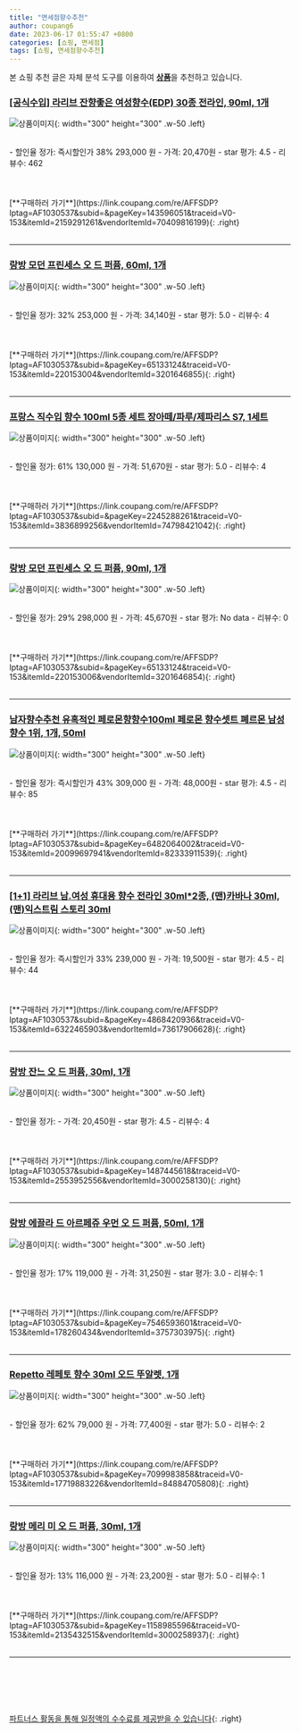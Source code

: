 ```yaml
---
title: "면세점향수추천"
author: coupang6
date: 2023-06-17 01:55:47 +0800
categories: [쇼핑, 면세점]
tags: [쇼핑, 면세점향수추천]
---
```


본 쇼핑 추천 글은 자체 분석 도구를 이용하여 [**상품**](https://link.coupang.com/a/bao1ui)을 추천하고 있습니다.

### [[공식수입] 라리브 잔향좋은 여성향수(EDP) 30종 전라인, 90ml, 1개](https://link.coupang.com/re/AFFSDP?lptag=AF1030537&subid=&pageKey=143596051&traceid=V0-153&itemId=2159291261&vendorItemId=70409816199)

![상품이미지](https://thumbnail9.coupangcdn.com/thumbnails/remote/230x230ex/image/vendor_inventory/45ae/83565acb68885a6cf24079324e9c82ece0bd73f5566f1795127518d170fa.jpg){: width="300" height="300" .w-50 .left}


<br>
- 할인율 정가: 즉시할인가 38%  293,000   원
- 가격: 20,470원
- star 평가: 4.5
- 리뷰수: 462
<br>
<br>
<br>
<br>
[**구매하러 가기**](https://link.coupang.com/re/AFFSDP?lptag=AF1030537&subid=&pageKey=143596051&traceid=V0-153&itemId=2159291261&vendorItemId=70409816199){: .right}
<br>
<br>

---

### [랑방 모던 프린세스 오 드 퍼퓸, 60ml, 1개](https://link.coupang.com/re/AFFSDP?lptag=AF1030537&subid=&pageKey=65133124&traceid=V0-153&itemId=220153004&vendorItemId=3201646855)

![상품이미지](https://thumbnail10.coupangcdn.com/thumbnails/remote/230x230ex/image/retail/images/8410917739618949-dee722ca-67bb-4fc6-9052-1f80fb77d449.jpg){: width="300" height="300" .w-50 .left}


<br>
- 할인율 정가: 32%  253,000   원
- 가격: 34,140원
- star 평가: 5.0
- 리뷰수: 4
<br>
<br>
<br>
<br>
[**구매하러 가기**](https://link.coupang.com/re/AFFSDP?lptag=AF1030537&subid=&pageKey=65133124&traceid=V0-153&itemId=220153004&vendorItemId=3201646855){: .right}
<br>
<br>

---

### [프랑스 직수입 향수 100ml 5종 세트 장아떼/파루/제파리스 S7, 1세트](https://link.coupang.com/re/AFFSDP?lptag=AF1030537&subid=&pageKey=2245288261&traceid=V0-153&itemId=3836899256&vendorItemId=74798421042)

![상품이미지](https://thumbnail8.coupangcdn.com/thumbnails/remote/230x230ex/image/vendor_inventory/6de1/12e612f9f8ab01f320d2a9fde5c60a181b7771a44f28438c05065eae397b.jpg){: width="300" height="300" .w-50 .left}


<br>
- 할인율 정가: 61%  130,000   원
- 가격: 51,670원
- star 평가: 5.0
- 리뷰수: 4
<br>
<br>
<br>
<br>
[**구매하러 가기**](https://link.coupang.com/re/AFFSDP?lptag=AF1030537&subid=&pageKey=2245288261&traceid=V0-153&itemId=3836899256&vendorItemId=74798421042){: .right}
<br>
<br>

---

### [랑방 모던 프린세스 오 드 퍼퓸, 90ml, 1개](https://link.coupang.com/re/AFFSDP?lptag=AF1030537&subid=&pageKey=65133124&traceid=V0-153&itemId=220153006&vendorItemId=3201646854)

![상품이미지](https://thumbnail8.coupangcdn.com/thumbnails/remote/230x230ex/image/retail/images/3025175213161639-9a3a8515-8f89-441d-b8c2-2ff367aad758.jpg){: width="300" height="300" .w-50 .left}


<br>
- 할인율 정가: 29%  298,000   원
- 가격: 45,670원
- star 평가: No data
- 리뷰수: 0
<br>
<br>
<br>
<br>
[**구매하러 가기**](https://link.coupang.com/re/AFFSDP?lptag=AF1030537&subid=&pageKey=65133124&traceid=V0-153&itemId=220153006&vendorItemId=3201646854){: .right}
<br>
<br>

---

### [남자향수추천 유혹적인 페로몬향향수100ml 페로몬 향수셋트 폐르몬 남성향수 1위, 1개, 50ml](https://link.coupang.com/re/AFFSDP?lptag=AF1030537&subid=&pageKey=6482064002&traceid=V0-153&itemId=20099697941&vendorItemId=82333911539)

![상품이미지](https://thumbnail10.coupangcdn.com/thumbnails/remote/230x230ex/image/vendor_inventory/6325/bb9fd4f7c13397f05610164980bbe1bf7813400be3edb6de372eb9d4e557.jpg){: width="300" height="300" .w-50 .left}


<br>
- 할인율 정가: 즉시할인가 43%  309,000   원
- 가격: 48,000원
- star 평가: 4.5
- 리뷰수: 85
<br>
<br>
<br>
<br>
[**구매하러 가기**](https://link.coupang.com/re/AFFSDP?lptag=AF1030537&subid=&pageKey=6482064002&traceid=V0-153&itemId=20099697941&vendorItemId=82333911539){: .right}
<br>
<br>

---

### [[1+1] 라리브 남.여성 휴대용 향수 전라인 30ml*2종, (맨)카바나 30ml, (맨)익스트림 스토리 30ml](https://link.coupang.com/re/AFFSDP?lptag=AF1030537&subid=&pageKey=4868420936&traceid=V0-153&itemId=6322465903&vendorItemId=73617906628)

![상품이미지](https://thumbnail8.coupangcdn.com/thumbnails/remote/230x230ex/image/vendor_inventory/1723/aeddde2af5d8b56bae9dd118e74af205eff24b8ff715c771d2bff8741d33.jpg){: width="300" height="300" .w-50 .left}


<br>
- 할인율 정가: 즉시할인가 33%  239,000   원
- 가격: 19,500원
- star 평가: 4.5
- 리뷰수: 44
<br>
<br>
<br>
<br>
[**구매하러 가기**](https://link.coupang.com/re/AFFSDP?lptag=AF1030537&subid=&pageKey=4868420936&traceid=V0-153&itemId=6322465903&vendorItemId=73617906628){: .right}
<br>
<br>

---

### [랑방 잔느 오 드 퍼퓸, 30ml, 1개](https://link.coupang.com/re/AFFSDP?lptag=AF1030537&subid=&pageKey=1487445618&traceid=V0-153&itemId=2553952556&vendorItemId=3000258130)

![상품이미지](https://thumbnail7.coupangcdn.com/thumbnails/remote/230x230ex/image/product/image/vendoritem/2016/07/25/3000258130/d78acbef-5020-405c-89f2-818e55be90ea.jpg){: width="300" height="300" .w-50 .left}


<br>
- 할인율 정가: 
- 가격: 20,450원
- star 평가: 4.5
- 리뷰수: 4
<br>
<br>
<br>
<br>
[**구매하러 가기**](https://link.coupang.com/re/AFFSDP?lptag=AF1030537&subid=&pageKey=1487445618&traceid=V0-153&itemId=2553952556&vendorItemId=3000258130){: .right}
<br>
<br>

---

### [랑방 에끌라 드 아르페쥬 우먼 오 드 퍼퓸, 50ml, 1개](https://link.coupang.com/re/AFFSDP?lptag=AF1030537&subid=&pageKey=7546593601&traceid=V0-153&itemId=178260434&vendorItemId=3757303975)

![상품이미지](https://thumbnail10.coupangcdn.com/thumbnails/remote/230x230ex/image/vendor_inventory/3a4a/b2441a39fc9ebfa9cb5a68313f8fb10b3266f972095c755ffd1a29abac0c.jpg){: width="300" height="300" .w-50 .left}


<br>
- 할인율 정가: 17%  119,000   원
- 가격: 31,250원
- star 평가: 3.0
- 리뷰수: 1
<br>
<br>
<br>
<br>
[**구매하러 가기**](https://link.coupang.com/re/AFFSDP?lptag=AF1030537&subid=&pageKey=7546593601&traceid=V0-153&itemId=178260434&vendorItemId=3757303975){: .right}
<br>
<br>

---

### [Repetto 레페토 향수 30ml 오드 뚜알렛, 1개](https://link.coupang.com/re/AFFSDP?lptag=AF1030537&subid=&pageKey=7099983858&traceid=V0-153&itemId=17719883226&vendorItemId=84884705808)

![상품이미지](https://thumbnail9.coupangcdn.com/thumbnails/remote/230x230ex/image/vendor_inventory/f1c2/5a6ce573f782f319aa5d106c04f133c22e8d70346bf88f15023dc702197a.jpg){: width="300" height="300" .w-50 .left}


<br>
- 할인율 정가: 62%  79,000   원
- 가격: 77,400원
- star 평가: 5.0
- 리뷰수: 2
<br>
<br>
<br>
<br>
[**구매하러 가기**](https://link.coupang.com/re/AFFSDP?lptag=AF1030537&subid=&pageKey=7099983858&traceid=V0-153&itemId=17719883226&vendorItemId=84884705808){: .right}
<br>
<br>

---

### [랑방 메리 미 오 드 퍼퓸, 30ml, 1개](https://link.coupang.com/re/AFFSDP?lptag=AF1030537&subid=&pageKey=1158985596&traceid=V0-153&itemId=2135432515&vendorItemId=3000258937)

![상품이미지](https://thumbnail7.coupangcdn.com/thumbnails/remote/230x230ex/image/product/image/vendoritem/2019/02/15/3000258937/7fe21e67-2221-4085-85d5-9d78ea30fbb1.jpg){: width="300" height="300" .w-50 .left}


<br>
- 할인율 정가: 13%  116,000   원
- 가격: 23,200원
- star 평가: 5.0
- 리뷰수: 1
<br>
<br>
<br>
<br>
[**구매하러 가기**](https://link.coupang.com/re/AFFSDP?lptag=AF1030537&subid=&pageKey=1158985596&traceid=V0-153&itemId=2135432515&vendorItemId=3000258937){: .right}
<br>
<br>

---
<br><br><br><br><br> [파트너스 활동을 통해 일정액의 수수료를 제공받을 수 있습니다](https://link.coupang.com/a/bao1ui){: .right}